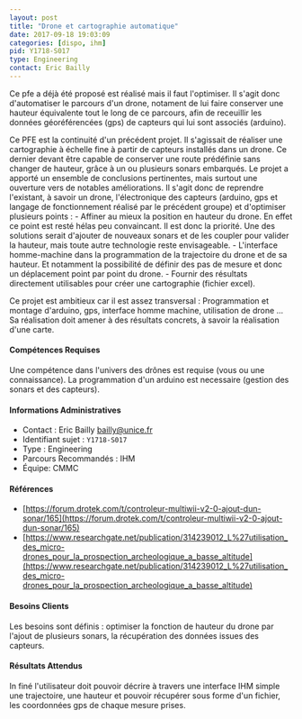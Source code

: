```yaml
---
layout: post
title: "Drone et cartographie automatique"
date: 2017-09-18 19:03:09
categories: [dispo, ihm]
pid: Y1718-S017
type: Engineering
contact: Eric Bailly
---
```

       
Ce pfe a déjà été proposé est réalisé mais il faut l'optimiser. Il s'agit donc d'automatiser le parcours d'un drone, notament de lui faire conserver une hauteur équivalente tout le long de ce parcours, afin de receuillir les données géoréférencées (gps) de capteurs qui lui sont associés (arduino).

Ce PFE est la continuité d'un précédent projet. Il s'agissait de réaliser une cartographie à échelle fine à partir de capteurs installés dans un drone. Ce dernier devant être capable de conserver une route prédéfinie sans changer de hauteur, grâce à un ou plusieurs sonars embarqués.
Le projet a apporté un ensemble de conclusions pertinentes, mais surtout une ouverture vers de notables améliorations.
Il s'agit donc de reprendre l'existant, à savoir un drone, l'électronique des capteurs (arduino, gps et langage de fonctionnement réalisé par le précédent groupe) et d'optimiser plusieurs points :
	- Affiner au mieux la position en hauteur du drone. En effet ce point est resté hélas peu convaincant. Il est donc la priorité. Une des solutions serait d'ajouter de nouveaux sonars et de les coupler pour valider la hauteur, mais toute autre technologie reste envisageable.
	- L'interface homme-machine dans la programmation de la trajectoire du drone et de sa hauteur. Et notamment la possibilité de définir des pas de mesure et donc un déplacement point par point du drone. 
	- Fournir des résultats directement utilisables pour créer une cartographie (fichier excel).

Ce projet est ambitieux car il est assez transversal : Programmation et montage d'arduino, gps, interface homme machine, utilisation de drone ... Sa réalisation doit amener à des résultats concrets, à savoir la réalisation d'une carte.


#### Compétences Requises
Une compétence dans l'univers des drônes est requise (vous ou une connaissance). La programmation d'un arduino est necessaire (gestion des sonars et des capteurs).



     

#### Informations Administratives
  * Contact : Eric Bailly <bailly@unice.fr>
  * Identifiant sujet : `Y1718-S017`
  * Type : Engineering
  * Parcours Recommandés : IHM
  * Équipe: CMMC

#### Références

  * [https://forum.drotek.com/t/controleur-multiwii-v2-0-ajout-dun-sonar/165](https://forum.drotek.com/t/controleur-multiwii-v2-0-ajout-dun-sonar/165)
  * [https://www.researchgate.net/publication/314239012_L%27utilisation_des_micro-drones_pour_la_prospection_archeologique_a_basse_altitude](https://www.researchgate.net/publication/314239012_L%27utilisation_des_micro-drones_pour_la_prospection_archeologique_a_basse_altitude)

#### Besoins Clients
Les besoins sont définis : optimiser la fonction de hauteur du drone par l'ajout de plusieurs sonars, la récupération des données issues des capteurs.

#### Résultats Attendus
In finé l'utilisateur doit pouvoir décrire à travers une interface IHM simple une trajectoire, une hauteur et pouvoir récupérer sous forme d'un fichier, les coordonnées gps de chaque mesure prises.
     